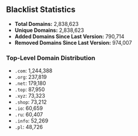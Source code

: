 ## Blacklist Statistics

- **Total Domains:** 2,838,623
- **Unique Domains:** 2,838,623
- **Added Domains Since Last Version:** 790,714
- **Removed Domains Since Last Version:** 974,007

### Top-Level Domain Distribution

-  `.com`: 1,244,388
-  `.org`: 237,819
-  `.net`: 179,180
-  `.top`: 87,950
-  `.xyz`: 73,323
-  `.shop`: 73,212
-  `.io`: 60,659
-  `.ru`: 60,407
-  `.info`: 52,269
-  `.pl`: 48,726
